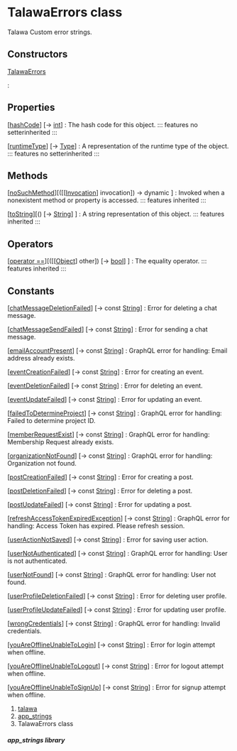 
<div>

# TalawaErrors class

</div>


Talawa Custom error strings.



## Constructors

[TalawaErrors](../constants_app_strings/TalawaErrors/TalawaErrors.md)

:   



## Properties

[[hashCode](https://api.flutter.dev/flutter/dart-core/Object/hashCode.html)] [→ [int](https://api.flutter.dev/flutter/dart-core/int-class.html)]
:   The hash code for this object.
    ::: features
    no setterinherited
    :::

[[runtimeType](https://api.flutter.dev/flutter/dart-core/Object/runtimeType.html)] [→ [Type](https://api.flutter.dev/flutter/dart-core/Type-class.html)]
:   A representation of the runtime type of the object.
    ::: features
    no setterinherited
    :::



## Methods

[[noSuchMethod](https://api.flutter.dev/flutter/dart-core/Object/noSuchMethod.html)][([[[Invocation](https://api.flutter.dev/flutter/dart-core/Invocation-class.md)] invocation]) → dynamic ]
:   Invoked when a nonexistent method or property is accessed.
    ::: features
    inherited
    :::

[[toString](https://api.flutter.dev/flutter/dart-core/Object/toString.html)][() [→ [String](https://api.flutter.dev/flutter/dart-core/String-class.html)] ]
:   A string representation of this object.
    ::: features
    inherited
    :::



## Operators

[[operator ==](https://api.flutter.dev/flutter/dart-core/Object/operator_equals.html)][([[[Object](https://api.flutter.dev/flutter/dart-core/Object-class.md)] other]) [→ [bool](https://api.flutter.dev/flutter/dart-core/bool-class.html)] ]
:   The equality operator.
    ::: features
    inherited
    :::



## Constants

[[chatMessageDeletionFailed](../constants_app_strings/TalawaErrors/chatMessageDeletionFailed-constant.md)] [→ const [String](https://api.flutter.dev/flutter/dart-core/String-class.html)]
:   Error for deleting a chat message.

[[chatMessageSendFailed](../constants_app_strings/TalawaErrors/chatMessageSendFailed-constant.md)] [→ const [String](https://api.flutter.dev/flutter/dart-core/String-class.html)]
:   Error for sending a chat message.

[[emailAccountPresent](../constants_app_strings/TalawaErrors/emailAccountPresent-constant.md)] [→ const [String](https://api.flutter.dev/flutter/dart-core/String-class.html)]
:   GraphQL error for handling: Email address already exists.

[[eventCreationFailed](../constants_app_strings/TalawaErrors/eventCreationFailed-constant.md)] [→ const [String](https://api.flutter.dev/flutter/dart-core/String-class.html)]
:   Error for creating an event.

[[eventDeletionFailed](../constants_app_strings/TalawaErrors/eventDeletionFailed-constant.md)] [→ const [String](https://api.flutter.dev/flutter/dart-core/String-class.html)]
:   Error for deleting an event.

[[eventUpdateFailed](../constants_app_strings/TalawaErrors/eventUpdateFailed-constant.md)] [→ const [String](https://api.flutter.dev/flutter/dart-core/String-class.html)]
:   Error for updating an event.

[[failedToDetermineProject](../constants_app_strings/TalawaErrors/failedToDetermineProject-constant.md)] [→ const [String](https://api.flutter.dev/flutter/dart-core/String-class.html)]
:   GraphQL error for handling: Failed to determine project ID.

[[memberRequestExist](../constants_app_strings/TalawaErrors/memberRequestExist-constant.md)] [→ const [String](https://api.flutter.dev/flutter/dart-core/String-class.html)]
:   GraphQL error for handling: Membership Request already exists.

[[organizationNotFound](../constants_app_strings/TalawaErrors/organizationNotFound-constant.md)] [→ const [String](https://api.flutter.dev/flutter/dart-core/String-class.html)]
:   GraphQL error for handling: Organization not found.

[[postCreationFailed](../constants_app_strings/TalawaErrors/postCreationFailed-constant.md)] [→ const [String](https://api.flutter.dev/flutter/dart-core/String-class.html)]
:   Error for creating a post.

[[postDeletionFailed](../constants_app_strings/TalawaErrors/postDeletionFailed-constant.md)] [→ const [String](https://api.flutter.dev/flutter/dart-core/String-class.html)]
:   Error for deleting a post.

[[postUpdateFailed](../constants_app_strings/TalawaErrors/postUpdateFailed-constant.md)] [→ const [String](https://api.flutter.dev/flutter/dart-core/String-class.html)]
:   Error for updating a post.

[[refreshAccessTokenExpiredException](../constants_app_strings/TalawaErrors/refreshAccessTokenExpiredException-constant.md)] [→ const [String](https://api.flutter.dev/flutter/dart-core/String-class.html)]
:   GraphQL error for handling: Access Token has expired. Please refresh
    session.

[[userActionNotSaved](../constants_app_strings/TalawaErrors/userActionNotSaved-constant.md)] [→ const [String](https://api.flutter.dev/flutter/dart-core/String-class.html)]
:   Error for saving user action.

[[userNotAuthenticated](../constants_app_strings/TalawaErrors/userNotAuthenticated-constant.md)] [→ const [String](https://api.flutter.dev/flutter/dart-core/String-class.html)]
:   GraphQL error for handling: User is not authenticated.

[[userNotFound](../constants_app_strings/TalawaErrors/userNotFound-constant.md)] [→ const [String](https://api.flutter.dev/flutter/dart-core/String-class.html)]
:   GraphQL error for handling: User not found.

[[userProfileDeletionFailed](../constants_app_strings/TalawaErrors/userProfileDeletionFailed-constant.md)] [→ const [String](https://api.flutter.dev/flutter/dart-core/String-class.html)]
:   Error for deleting user profile.

[[userProfileUpdateFailed](../constants_app_strings/TalawaErrors/userProfileUpdateFailed-constant.md)] [→ const [String](https://api.flutter.dev/flutter/dart-core/String-class.html)]
:   Error for updating user profile.

[[wrongCredentials](../constants_app_strings/TalawaErrors/wrongCredentials-constant.md)] [→ const [String](https://api.flutter.dev/flutter/dart-core/String-class.html)]
:   GraphQL error for handling: Invalid credentials.

[[youAreOfflineUnableToLogin](../constants_app_strings/TalawaErrors/youAreOfflineUnableToLogin-constant.md)] [→ const [String](https://api.flutter.dev/flutter/dart-core/String-class.html)]
:   Error for login attempt when offline.

[[youAreOfflineUnableToLogout](../constants_app_strings/TalawaErrors/youAreOfflineUnableToLogout-constant.md)] [→ const [String](https://api.flutter.dev/flutter/dart-core/String-class.html)]
:   Error for logout attempt when offline.

[[youAreOfflineUnableToSignUp](../constants_app_strings/TalawaErrors/youAreOfflineUnableToSignUp-constant.md)] [→ const [String](https://api.flutter.dev/flutter/dart-core/String-class.html)]
:   Error for signup attempt when offline.







1.  [talawa](../index.md)
2.  [app_strings](../constants_app_strings/)
3.  TalawaErrors class

##### app_strings library







